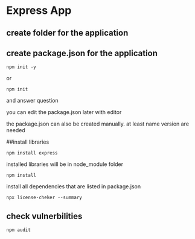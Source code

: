 # Express App

## create folder for the application

## create package.json for the application

```shell
npm init -y
```

or

```shell
npm init
```

and answer question

you can edit the package.json later with editor

the package.json can also be created manually. at least name version are needed

##install libraries

```shell
npm install express
```

installed libraries will be in node_module folder

```shell
npm install
```

install all dependencies that are listed in package.json

```shell
npx license-cheker --summary
```

## check vulnerbilities

```shell
npm audit
```
